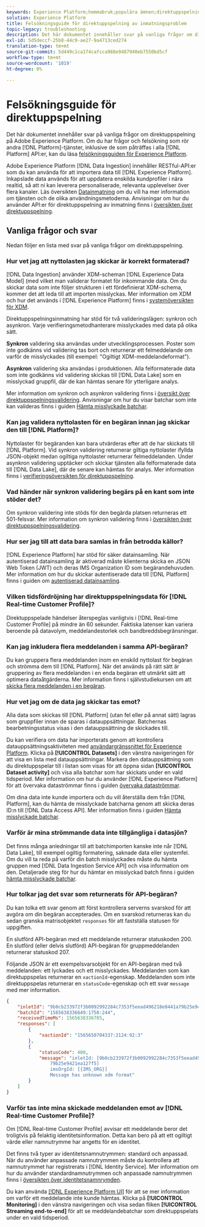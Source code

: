 ```yaml
---
keywords: Experience Platform;hemmabruk;populära ämnen;direktuppspelning;direktuppspelningsuppläsning;felsökning;direktuppspelningsuppläsning, frågor och svar;frågor;
solution: Experience Platform
title: Felsökningsguide för direktuppspelning av inmatningsproblem
topic-legacy: troubleshooting
description: Det här dokumentet innehåller svar på vanliga frågor om direktuppspelning på Adobe Experience Platform.
exl-id: 5d5deccf-25b8-44c9-ae27-9a4713ced274
translation-type: tm+mt
source-git-commit: 5d449c1ca174cafcca988e9487940eb7550bd5cf
workflow-type: tm+mt
source-wordcount: '1019'
ht-degree: 0%

---
```


# Felsökningsguide för direktuppspelning

Det här dokumentet innehåller svar på vanliga frågor om direktuppspelning på Adobe Experience Platform. Om du har frågor och felsökning som rör andra [!DNL Platform]-tjänster, inklusive de som påträffas i alla [!DNL Platform] API:er, kan du läsa [felsökningsguiden för Experience Platform](../../landing/troubleshooting.md).

Adobe Experience Platform [!DNL Data Ingestion] innehåller RESTful-API:er som du kan använda för att importera data till [!DNL Experience Platform]. Inkapslade data används för att uppdatera enskilda kundprofiler i nära realtid, så att ni kan leverera personaliserade, relevanta upplevelser över flera kanaler. Läs översikten [Datainmatning](../home.md) om du vill ha mer information om tjänsten och de olika användningsmetoderna. Anvisningar om hur du använder API:er för direktuppspelning av inmatning finns i [översikten över direktuppspelning](../streaming-ingestion/overview.md).

## Vanliga frågor och svar 

Nedan följer en lista med svar på vanliga frågor om direktuppspelning.

### Hur vet jag att nyttolasten jag skickar är korrekt formaterad?

[!DNL Data Ingestion] använder XDM-scheman  [!DNL Experience Data Model] (med vilket man validerar formatet för inkommande data. Om du skickar data som inte följer strukturen i ett fördefinierat XDM-schema, kommer det att leda till att importen misslyckas. Mer information om XDM och hur det används i [!DNL Experience Platform] finns i [systemöversikten för XDM](../../xdm/home.md).

Direktuppspelningsinmatning har stöd för två valideringslägen: synkron och asynkron. Varje verifieringsmetodhanterare misslyckades med data på olika sätt.

**Synkron** validering ska användas under utvecklingsprocessen. Poster som inte godkänns vid validering tas bort och returnerar ett felmeddelande om varför de misslyckades (till exempel: &quot;Ogiltigt XDM-meddelandeformat&quot;).

**Asynkron** validering ska användas i produktionen. Alla felformaterade data som inte godkänns vid validering skickas till [!DNL Data Lake] som en misslyckad gruppfil, där de kan hämtas senare för ytterligare analys.

Mer information om synkron och asynkron validering finns i [översikt över direktuppspelningsvalidering](../quality/streaming-validation.md). Anvisningar om hur du visar batchar som inte kan valideras finns i guiden [Hämta misslyckade batchar](../quality/retrieve-failed-batches.md).

### Kan jag validera nyttolasten för en begäran innan jag skickar den till [!DNL Platform]?

Nyttolaster för begäranden kan bara utvärderas efter att de har skickats till [!DNL Platform]. Vid synkron validering returnerar giltiga nyttolaster ifyllda JSON-objekt medan ogiltiga nyttolaster returnerar felmeddelanden. Under asynkron validering upptäcker och skickar tjänsten alla felformaterade data till [!DNL Data Lake], där de senare kan hämtas för analys. Mer information finns i [verifieringsöversikten för direktuppspelning](../quality/streaming-validation.md).

### Vad händer när synkron validering begärs på en kant som inte stöder det?

Om synkron validering inte stöds för den begärda platsen returneras ett 501-felsvar. Mer information om synkron validering finns i [översikten över direktuppspelningsvalidering](../quality/streaming-validation.md).

### Hur ser jag till att data bara samlas in från betrodda källor?

[!DNL Experience Platform] har stöd för säker datainsamling. När autentiserad datainsamling är aktiverad måste klienterna skicka en JSON Web Token (JWT) och deras IMS Organization ID som begärandehuvuden. Mer information om hur du skickar autentiserade data till [!DNL Platform] finns i guiden om [autentiserad datainsamling](../tutorials/create-authenticated-streaming-connection.md).

### Vilken tidsfördröjning har direktuppspelningsdata för [!DNL Real-time Customer Profile]?

Direktuppspelade händelser återspeglas vanligtvis i [!DNL Real-time Customer Profile] på mindre än 60 sekunder. Faktiska latenser kan variera beroende på datavolym, meddelandestorlek och bandbreddsbegränsningar.

### Kan jag inkludera flera meddelanden i samma API-begäran?

Du kan gruppera flera meddelanden inom en enskild nyttolast för begäran och strömma dem till [!DNL Platform]. När det används på rätt sätt är gruppering av flera meddelanden i en enda begäran ett utmärkt sätt att optimera dataåtgärderna. Mer information finns i självstudiekursen om att [skicka flera meddelanden i en begäran](../tutorials/streaming-multiple-messages.md).

### Hur vet jag om de data jag skickar tas emot?

Alla data som skickas till [!DNL Platform] (utan fel eller på annat sätt) lagras som gruppfiler innan de sparas i datauppsättningar. Batchernas bearbetningsstatus visas i den datauppsättning de skickades till.

Du kan verifiera om data har importerats genom att kontrollera datauppsättningsaktiviteten med [användargränssnittet för Experience Platform](https://platform.adobe.com). Klicka på **[!UICONTROL Datasets]** i den vänstra navigeringen för att visa en lista med datauppsättningar. Markera den datauppsättning som du direktuppspelar till i listan som visas för att öppna sidan **[!UICONTROL Dataset activity]** och visa alla batchar som har skickats under en vald tidsperiod. Mer information om hur du använder [!DNL Experience Platform] för att övervaka dataströmmar finns i guiden [övervaka dataströmmar](../quality/monitor-data-ingestion.md).

Om dina data inte kunde importera och du vill återställa dem från [!DNL Platform], kan du hämta de misslyckade batcharna genom att skicka deras ID:n till [!DNL Data Access API]. Mer information finns i guiden [Hämta misslyckade batchar](../quality/retrieve-failed-batches.md).

### Varför är mina strömmande data inte tillgängliga i datasjön?

Det finns många anledningar till att batchimporten kanske inte når [!DNL Data Lake], till exempel ogiltig formatering, saknade data eller systemfel. Om du vill ta reda på varför din batch misslyckades måste du hämta gruppen med [!DNL Data Ingestion Service API] och visa information om den. Detaljerade steg för hur du hämtar en misslyckad batch finns i guiden [hämta misslyckade batchar](../quality/retrieve-failed-batches.md).

### Hur tolkar jag det svar som returnerats för API-begäran?

Du kan tolka ett svar genom att först kontrollera serverns svarskod för att avgöra om din begäran accepterades. Om en svarskod returneras kan du sedan granska matrisobjektet `responses` för att fastställa statusen för uppgiften.

En slutförd API-begäran med ett meddelande returnerar statuskoden 200. En slutförd (eller delvis slutförd) API-begäran för gruppmeddelanden returnerar statuskod 207.

Följande JSON är ett exempelsvarsobjekt för en API-begäran med två meddelanden: ett lyckades och ett misslyckades. Meddelanden som kan direktuppspelas returnerar en `xactionId`-egenskap. Meddelanden som inte direktuppspelas returnerar en `statusCode`-egenskap och ett svar `message` med mer information.

```JSON
{
    "inletId": "9b0cb233972f3b0092992284c7353f5eead496218e8441a79b25e9421ea127f5",
    "batchId": "1565638336649:1750:244",
    "receivedTimeMs": 1565638336705,
    "responses": [
        {
            "xactionId": "1565650704337:2124:92:3"
        },
        {
            "statusCode": 400,
            "message": "inletId: [9b0cb233972f3b0092992284c7353f5eead496218e8441a
                79b25e9421ea127f5] 
                imsOrgId: [{IMS_ORG}] 
                Message has unknown xdm format"
        }
    ]
}
```

### Varför tas inte mina skickade meddelanden emot av [!DNL Real-time Customer Profile]?

Om [!DNL Real-time Customer Profile] avvisar ett meddelande beror det troligtvis på felaktig identitetsinformation. Detta kan bero på att ett ogiltigt värde eller namnutrymme har angetts för en identitet.

Det finns två typer av identitetsnamnutrymmen: standard och anpassad. När du använder anpassade namnutrymmen måste du kontrollera att namnutrymmet har registrerats i [!DNL Identity Service]. Mer information om hur du använder standardnamnutrymmen och anpassade namnutrymmen finns i [översikten över identitetsnamnrymden](../../identity-service/namespaces.md).

Du kan använda [[!DNL Experience Platform UI]](https://platform.adobe.com) för att se mer information om varför ett meddelande inte kunde hämtas. Klicka på **[!UICONTROL Monitoring]** i den vänstra navigeringen och visa sedan fliken **[!UICONTROL Streaming end-to-end]** för att se meddelandebatchar som direktuppspelats under en vald tidsperiod.
